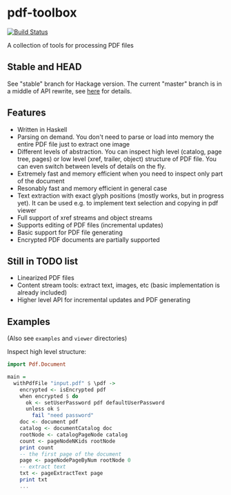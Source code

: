 pdf-toolbox
===========

[![Build Status](https://travis-ci.org/Yuras/pdf-toolbox.svg?branch=master)](https://travis-ci.org/Yuras/pdf-toolbox)

A collection of tools for processing PDF files

Stable and HEAD
---------------

See "stable" branch for Hackage version. The current "master" branch is in a middle of API
rewrite, see [here](http://blog.haskell-exists.com/yuras/posts/pdf-toolbox-release-future-api-changes-and-design-mistakes.html)
for details.


Features
--------

 * Written in Haskell
 * Parsing on demand. You don't need to parse or load into memory
the entire PDF file just to extract one image
 * Different levels of abstraction. You can inspect high level (catalog, page tree, pages)
or low level (xref, trailer, object) structure of PDF file.
You can even switch between levels of details on the fly.
 * Extremely fast and memory efficient when you need to inspect only part of the document
 * Resonably fast and memory efficient in general case
 * Text extraction with exact glyph positions (mostly works, but in progress yet).
It can be used e.g. to implement text selection and copying in pdf viewer
 * Full support of xref streams and object streams
 * Supports editing of PDF files (incremental updates)
 * Basic support for PDF file generating
 * Encrypted PDF documents are partially supported

Still in TODO list
------------------

 * Linearized PDF files
 * Content stream tools: extract text, images, etc (basic implementation is already included)
 * Higher level API for incremental updates and PDF generating

Examples
--------

(Also see `examples` and `viewer` directories)

Inspect high level structure:

```haskell
import Pdf.Document

main =
  withPdfFile "input.pdf" $ \pdf ->
    encrypted <- isEncrypted pdf
    when encrypted $ do
      ok <- setUserPassword pdf defaultUserPassword
      unless ok $
        fail "need password"
    doc <- document pdf
    catalog <- documentCatalog doc
    rootNode <- catalogPageNode catalog
    count <- pageNodeNKids rootNode
    print count
    -- the first page of the document
    page <- pageNodePageByNum rootNode 0
    -- extract text
    txt <- pageExtractText page
    print txt
    ...
```
